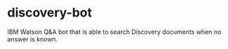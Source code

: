 # discovery-bot
IBM Watson Q&amp;A bot that is able to search Discovery documents when no answer is known.
